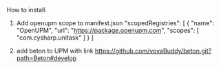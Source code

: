 How to install:
1. Add openupm scope to manifest.json
"scopedRegistries": [
    {
      "name": "OpenUPM",
      "url": "https://package.openupm.com",
      "scopes": [
        "com.cysharp.unitask"
      ]
    }
  ]

2. add beton to UPM with link
  https://github.com/vovaBuddy/beton.git?path=Beton#develop
